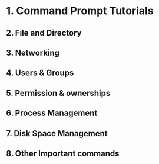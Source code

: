# 1. Command Prompt Tutorials

## 2. File and Directory

## 3. Networking

## 4. Users & Groups

## 5. Permission & ownerships

## 6. Process Management

## 7. Disk Space Management

## 8. Other Important commands
